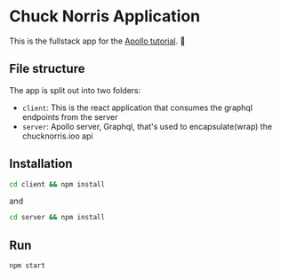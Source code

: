 # Chuck Norris Application

This is the fullstack app for the [Apollo tutorial](http://apollographql.com/docs/tutorial/introduction.html). 🚀

## File structure

The app is split out into two folders:
- `client`: This is the react application that consumes the graphql endpoints from the server
- `server`: Apollo server, Graphql, that's used to encapsulate(wrap) the chucknorris.ioo api


## Installation

```bash
cd client && npm install
```

and

```bash
cd server && npm install
```

## Run

```bash
npm start
```

